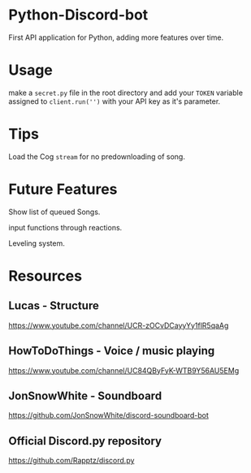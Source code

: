 # Python-Discord-bot

First API application for Python, adding more features over time.

# Usage

make a `secret.py` file in the root directory and add your `TOKEN` variable assigned to `client.run('')` with your API key as it's parameter.                                                       
# Tips

Load the Cog `stream` for no predownloading of song.

# Future Features

Show list of queued Songs.

input functions through reactions.

Leveling system.

# Resources

## Lucas - Structure
https://www.youtube.com/channel/UCR-zOCvDCayyYy1flR5qaAg

## HowToDoThings - Voice / music playing
https://www.youtube.com/channel/UC84QByFyK-WTB9Y56AU5EMg

## JonSnowWhite - Soundboard
https://github.com/JonSnowWhite/discord-soundboard-bot

## Official Discord.py repository 
https://github.com/Rapptz/discord.py
